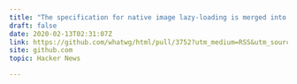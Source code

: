 ```yaml
---
title: "The specification for native image lazy-loading is merged into HTML standard"
draft: false
date: 2020-02-13T02:31:07Z
link: https://github.com/whatwg/html/pull/3752?utm_medium=RSS&utm_source=hune#issuecomment-585202516
site: github.com
topic: Hacker News  

---
```


